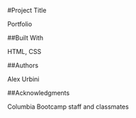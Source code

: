 #Project Title

Portfolio


##Built With

HTML, CSS


##Authors

Alex Urbini

##Acknowledgments

Columbia Bootcamp staff and classmates


